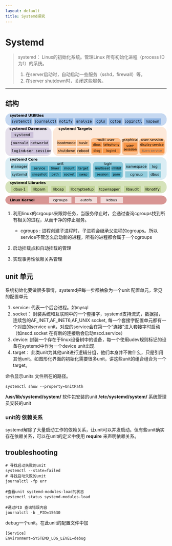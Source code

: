 ```yaml
---
layout: default
title: Systemd探究
---
```


# Systemd

> systemd： Linux的初始化系统。管理Linux 所有初始化进程（process ID 为1）的系统。
> 1. 在server启动时，自动启动一些服务（sshd，firewall）等，
> 2. 在server shutdown时，关闭这些服务。

------------------------------

## 结构

![](images/systemd/systemd_structure.png)

1. 利用linux的crgoups来跟踪任务，当服务停止时，会通过查询cgroups找到所有相关的进程，从而干净的停止服务。
   - cgroups : 进程创建子进程时，子进程会继承父进程的cgroups。所以service不管怎么启动新的进程，所有的进程都会属于一个cgroups
2. 启动挂载点和自动挂载的管理

3. 实现事务性依赖关系管理


## unit 单元
系统初始化要做很多事情，systemd把每一步都抽象为一个unit 配置单元，常见的配置单元

1. service: 代表一个后台进程。如mysql
2. socket： 封装系统和互联网中的一个套接字，systemd支持流式，数据报，连续包的AF_INET,AF_INET6,AF_UNIX socket,
每一个套接字配置单元都有一个对应的service unit，对应的service会在第一个“连接”进入套接字时启动（如nscd.socket 在有新的连接后会启动nscd.service）
3. device: 封装一个存在于linux设备树中的设备，每一个使用udev规则标记的设备在systemd中作为一个device unit出现
4. target： 此类unit为其他unit进行逻辑分组，他们本身并不做什么，只是引用其他unit。如图形化界面的初始化需要很多unit，讲这些unit的组合组合为一个target。

命令显示units 文件所在的路径。
```shell
systemctl show --property=UnitPath
```
**/usr/lib/systemd/system/** 软件包安装的unit
**/etc/systemd/system/**  系统管理员安装的unit


### unit的 依赖关系
systemd解除了大量启动工作的依赖关系，让unit可以并发启动。但有些unit确实存在依赖关系，可以在unit的定义中使用 **require** 来声明依赖关系。


## troubleshooting
```shell
# 寻找启动失败的unit
systemctl --state=failed
# 寻找启动失败的unit
journalctl -fp err

#查看unit systemd-modules-load的状态
systemctl status systemd-modules-load

#通过PID 查询错误内容
journalctl -b _PID=15630

```
debug一个unit。在此unit的配置文件中加
```shell
[Service]
Environment=SYSTEMD_LOG_LEVEL=debug
```

